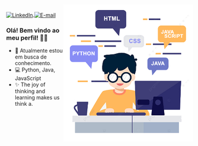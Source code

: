 
<img align="right" src="https://raw.githubusercontent.com/evaldovisk/evaldovisk/main/image/minhastecnologias.png" width="350"/>

<br/>

<a href="https://www.linkedin.com/in/evaldo-fonseca-da-silva-a75a911ab/">
<img align="center" alt="LinkedIn" src="https://img.shields.io/badge/-Evaldo%20Fonseca-blue"/>
</a>

<a href="mailto:evaldo.fsilva2009@gmail.com">
<img align="center" alt="E-mail" src="https://img.shields.io/badge/-Pode%20me%20encontrar%20clicando%20aqui-red"/>
</a>

<br/>

### Olá! Bem vindo ao meu perfil! 👋🥰

- 🚀 Atualmente estou em busca de conhecimento.
- 💻 Python, Java, JavaScript
- ✨ The joy of thinking and learning makes us think a.
